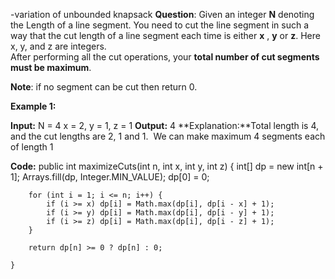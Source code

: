 -variation of unbounded knapsack
**Question**:
Given an integer **N** denoting the Length of a line segment. You need to cut the line segment in such a way that the cut length of a line segment each time is either **x** , **y** or **z**. Here x, y, and z are integers.  
After performing all the cut operations, your **total number of cut segments must be maximum**.

**Note**: if no segment can be cut then return 0.

**Example 1:**

**Input:**
N = 4
x = 2, y = 1, z = 1
**Output:** 4
**Explanation:**Total length is 4, and the cut
lengths are 2, 1 and 1.  We can make
maximum 4 segments each of length 1

**Code:**
 public int maximizeCuts(int n, int x, int y, int z)
    {
      int[] dp = new int[n + 1];
        Arrays.fill(dp, Integer.MIN_VALUE);
        dp[0] = 0;
    
        for (int i = 1; i <= n; i++) {
            if (i >= x) dp[i] = Math.max(dp[i], dp[i - x] + 1);
            if (i >= y) dp[i] = Math.max(dp[i], dp[i - y] + 1);
            if (i >= z) dp[i] = Math.max(dp[i], dp[i - z] + 1);
        }
    
        return dp[n] >= 0 ? dp[n] : 0;
       
    }